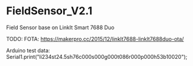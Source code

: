 # FieldSensor_V2.1
Field Sensor base on LinkIt Smart 7688 Duo



TODO:
FOTA:
https://makerpro.cc/2015/12/linklt7688-linklt7688duo-ota/

Arduino 
test data:
Serial1.print("li234st24.5sh76c000s000g000t086r000p000h53b10020");
 
